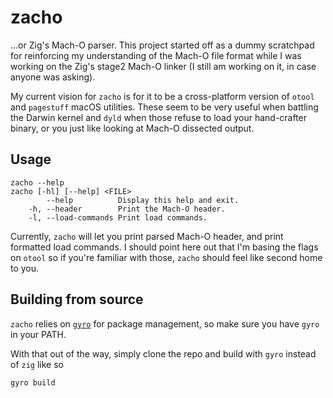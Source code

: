 # zacho

...or Zig's Mach-O parser. This project started off as a dummy scratchpad for reinforcing my
understanding of the Mach-O file format while I was working on the Zig's stage2 Mach-O linker
(I still am working on it, in case anyone was asking).

My current vision for `zacho` is for it to be a cross-platform version of `otool` and `pagestuff`
macOS utilities. These seem to be very useful when battling the Darwin kernel and `dyld` when those
refuse to load your hand-crafter binary, or you just like looking at Mach-O dissected output.

## Usage

```
zacho --help
zacho [-hl] [--help] <FILE>
	    --help         	Display this help and exit.
	-h, --header       	Print the Mach-O header.
	-l, --load-commands	Print load commands.
```

Currently, `zacho` will let you print parsed Mach-O header, and print formatted load commands.
I should point here out that I'm basing the flags on `otool` so if you're familiar with those,
`zacho` should feel like second home to you.

## Building from source

`zacho` relies on [`gyro`] for package management, so make sure you have `gyro` in your PATH.

[`gyro`]: https://github.com/mattnite/gyro

With that out of the way, simply clone the repo and build with `gyro` instead of `zig` like so

```
gyro build
```
